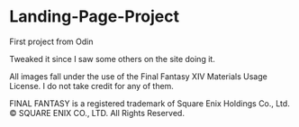 # Landing-Page-Project
 First project from Odin

Tweaked it since I saw some others on the site doing it.  

All images fall under the use of the Final Fantasy XIV Materials Usage License.  I do not take credit for any of them.

FINAL FANTASY is a registered trademark of Square Enix Holdings Co., Ltd.
© SQUARE ENIX CO., LTD. All Rights Reserved.
